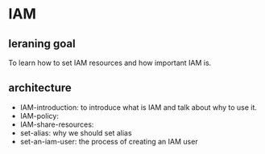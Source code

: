 # IAM

## leraning goal
To learn how to set IAM resources and how important IAM is.

## architecture
- IAM-introduction: to introduce what is IAM and talk about why to use it.
- IAM-policy: 
- IAM-share-resources: 
- set-alias: why we should set alias
- set-an-iam-user: the process of creating an IAM user